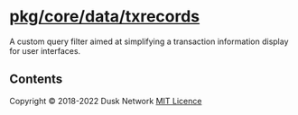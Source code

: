# [pkg/core/data/txrecords](./pkg/core/data/txrecords)

A custom query filter aimed at simplifying a transaction information display for
user interfaces.

<!-- ToC start -->
##  Contents

<!-- ToC end -->

Copyright © 2018-2022 Dusk Network
[MIT Licence](https://github.com/dusk-network/dusk-blockchain/blob/master/LICENSE)
